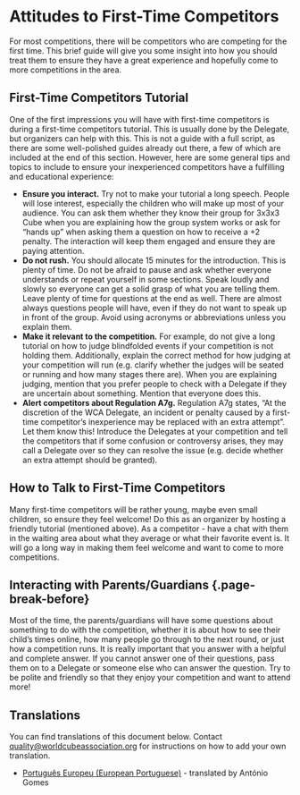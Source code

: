 # Attitudes to First-Time Competitors

For most competitions, there will be competitors who are competing for the first time. This brief guide will give you some insight into how you should treat them to ensure they have a great experience and hopefully come to more competitions in the area.

## First-Time Competitors Tutorial

One of the first impressions you will have with first-time competitors is during a first-time competitors tutorial. This is usually done by the Delegate, but organizers can help with this. This is not a guide with a full script, as there are some well-polished guides already out there, a few of which are included at the end of this section. However, here are some general tips and topics to include to ensure your inexperienced competitors have a fulfilling and educational experience:

- **Ensure you interact.** Try not to make your tutorial a long speech. People will lose interest, especially the children who will make up most of your audience. You can ask them whether they know their group for 3x3x3 Cube when you are explaining how the group system works or ask for “hands up” when asking them a question on how to receive a +2 penalty. The interaction will keep them engaged and ensure they are paying attention.
- **Do not rush.** You should allocate 15 minutes for the introduction. This is plenty of time. Do not be afraid to pause and ask whether everyone understands or repeat yourself in some sections. Speak loudly and slowly so everyone can get a solid grasp of what you are telling them. Leave plenty of time for questions at the end as well. There are almost always questions people will have, even if they do not want to speak up in front of the group. Avoid using acronyms or abbreviations unless you explain them.
- **Make it relevant to the competition.** For example, do not give a long tutorial on how to judge blindfolded events if your competition is not holding them. Additionally, explain the correct method for how judging at your competition will run (e.g. clarify whether the judges will be seated or running and how many stages there are). When you are explaining judging, mention that you prefer people to check with a Delegate if they are uncertain about something. Mention that everyone does this.
- **Alert competitors about Regulation A7g.** Regulation A7g states, “At the discretion of the WCA Delegate, an incident or penalty caused by a first-time competitor’s inexperience may be replaced with an extra attempt”. Let them know this! Introduce the Delegates at your competition and tell the competitors that if some confusion or controversy arises, they may call a Delegate over so they can resolve the issue (e.g. decide whether an extra attempt should be granted).

## How to Talk to First-Time Competitors

Many first-time competitors will be rather young, maybe even small children, so ensure they feel welcome! Do this as an organizer by hosting a friendly tutorial (mentioned above). As a competitor - have a chat with them in the waiting area about what they average or what their favorite event is. It will go a long way in making them feel welcome and want to come to more competitions.

## Interacting with Parents/Guardians {.page-break-before}

Most of the time, the parents/guardians will have some questions about something to do with the competition, whether it is about how to see their child’s times online, how many people go through to the next round, or just how a competition runs. It is really important that you answer with a helpful and complete answer. If you cannot answer one of their questions, pass them on to a Delegate or someone else who can answer the question. Try to be polite and friendly so that they enjoy your competition and want to attend more!

<div class="spacer"></div>

## Translations

You can find translations of this document below. Contact [quality@worldcubeassociation.org](mailto:quality@worldcubeassociation.org) for instructions on how to add your own translation.

- [Português Europeu (European Portuguese)](wcadoc{edudoc/organizer-guidelines/pt/new-competitors.pdf}) - translated by António Gomes
